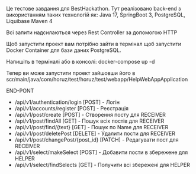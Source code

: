 Це тестове завдання для BestHackathon. Тут реалізовано back-end
з використанням таких технологій як: Java 17, SpringBoot 3, PostgreSQL, Liquibase Maven 4

Всі запити надсилаються через Rest Controller за допомогою HTTP

Щоб запустити проект вам потрібно зайти в термінал щоб запустити Docker Container для бази
даних PostgreSQL. 

Напишіть в терміналі або в консолі: docker-compose up -d

Тепер ви може запустити проект зайшовши його в scr/main/java/com/horuz/test/horuz/test/webapp/HelpWebAppApplication

END-PONT

- /api/v1/authentication/login [POST] - Логін
- /api/v1/accounts/register [POST] - Реєстрація
- /api/v1/post/create [POST] - Створення посту для RECEIVER
- /api/v1/post/findAll [GET] - Пошук всіх постів для RECEIVER
- /api/v1/post/find/{text} [GET] - Пошук по Name для RECEIVER
- /api/v1/post/deletePost [DELETE] - Удалити пости для RECEIVER
- /api/v1/post/changePost/{post_id} [PATCH] - Редагувати пост для RECEIVER
- /api/v1/select/makeSelect [POST] - Добавити пости в збережене для HELPER
- /api/v1/select/findSelects [GET] - Получити всі збережені для HELPER
